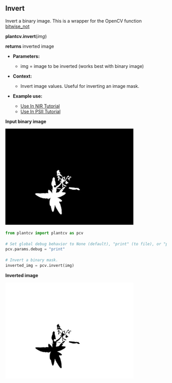 ## Invert

Invert a binary image. This is a wrapper for the OpenCV function [bitwise_not](http://docs.opencv.org/2.4/modules/core/doc/operations_on_arrays.html#bitwise-not)

**plantcv.invert**(*img*)

**returns** inverted image

- **Parameters:**
    - img = image to be inverted (works best with binary image)
   
- **Context:**
    - Invert image values. Useful for inverting an image mask.
- **Example use:**
    - [Use In NIR Tutorial](nir_tutorial.md)
    - [Use In PSII Tutorial](psII_tutorial.md)
    
**Input binary image**

![Screenshot](img/documentation_images/invert/binary_image.jpg)

```python
from plantcv import plantcv as pcv

# Set global debug behavior to None (default), "print" (to file), or "plot" (Jupyter Notebooks or X11)
pcv.params.debug = "print"

# Invert a binary mask.
inverted_img = pcv.invert(img)
```

**Inverted image**

![Screenshot](img/documentation_images/invert/inverted_image.jpg)
